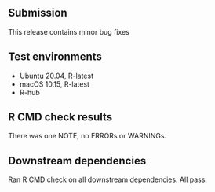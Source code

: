 ## Submission
This release contains minor bug fixes

## Test environments

* Ubuntu 20.04, R-latest
* macOS 10.15, R-latest
* R-hub

## R CMD check results

There was one NOTE, no ERRORs or WARNINGs.

## Downstream dependencies

Ran R CMD check on all downstream dependencies. All pass.
